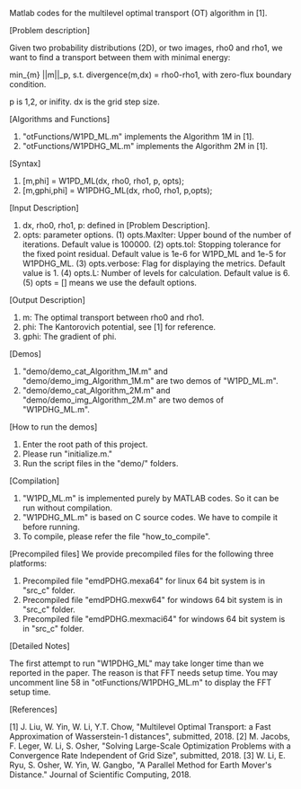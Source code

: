 Matlab codes for the multilevel optimal transport (OT) algorithm in [1].

[Problem description]

Given two probability distributions (2D), or two images, rho0 and rho1, we want to find a transport between them with minimal energy:

min_{m} ||m||_p,
s.t. divergence(m,dx) = rho0-rho1,
     with zero-flux boundary condition.

p is 1,2, or inifity.
dx is the grid step size.

[Algorithms and Functions]
1. "otFunctions/W1PD_ML.m" implements the Algorithm 1M in [1]. 
2. "otFunctions/W1PDHG_ML.m" implements the Algorithm 2M in [1].

[Syntax]
1. [m,phi] = W1PD_ML(dx, rho0, rho1, p, opts);
2. [m,gphi,phi] = W1PDHG_ML(dx, rho0, rho1, p,opts);

[Input Description]
1. dx, rho0, rho1, p: defined in [Problem Description].
2. opts: parameter options. 
  (1) opts.MaxIter: Upper bound of the number of iterations. Default value is 100000.
  (2) opts.tol: Stopping tolerance for the fixed point residual. Default value is 1e-6 for W1PD_ML and 1e-5 for W1PDHG_ML.
  (3) opts.verbose: Flag for displaying the metrics. Default value is 1.
  (4) opts.L: Number of levels for calculation. Default value is 6.
  (5) opts = [] means we use the default options.

[Output Description]
1. m: The optimal transport between rho0 and rho1.
2. phi: The Kantorovich potential, see [1] for reference.
3. gphi: The gradient of phi.

[Demos]
1. "demo/demo_cat_Algorithm_1M.m" and "demo/demo_img_Algorithm_1M.m" are two demos of "W1PD_ML.m".
2. "demo/demo_cat_Algorithm_2M.m" and "demo/demo_img_Algorithm_2M.m" are two demos of "W1PDHG_ML.m".

[How to run the demos]
1. Enter the root path of this project.
2. Please run "initialize.m."
3. Run the script files in the "demo/" folders.

[Compilation]
1. "W1PD_ML.m" is implemented purely by MATLAB codes. So it can be run without compilation.
2. "W1PDHG_ML.m" is based on C source codes. We have to compile it before running.
3. To compile, please refer the file "how_to_compile".

[Precompiled files]
We provide precompiled files for the following three platforms:
1. Precompiled file "emdPDHG.mexa64" for linux 64 bit system is in "src_c" folder.
2. Precompiled file "emdPDHG.mexw64" for windows 64 bit system is in "src_c" folder.
3. Precompiled file "emdPDHG.mexmaci64" for windows 64 bit system is in "src_c" folder.

[Detailed Notes]

The first attempt to run "W1PDHG_ML" may take longer time than we reported in the paper. The reason is that FFT needs setup time. You may uncomment line 58 in "otFunctions/W1PDHG_ML.m" to display the FFT setup time.

[References]

[1] J. Liu, W. Yin, W. Li, Y.T. Chow, "Multilevel Optimal Transport: a Fast Approximation of Wasserstein-1 distances", submitted, 2018.
[2] M. Jacobs, F. Leger, W. Li, S. Osher, "Solving Large-Scale Optimization Problems with a Convergence Rate Independent of Grid Size", submitted, 2018.
[3] W. Li, E. Ryu, S. Osher, W. Yin, W. Gangbo, "A Parallel Method for Earth Mover's Distance." Journal of Scientific Computing, 2018.
